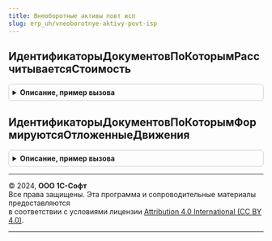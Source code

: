 ```yaml
---
title: Внеоборотные активы повт исп
slug: erp_uh/vneoborotnye-aktivy-povt-isp
---
```



## ИдентификаторыДокументовПоКоторымРассчитываетсяСтоимость
<details style="margin: 1em 0; padding: 0.5em; border: 1px solid #ccc; border-radius: 6px;">

<summary style="font-weight: bold; cursor: pointer;">Описание, пример вызова</summary>

```bsl

// Идентификаторы документов по которым рассчитывается стоимость.
//
// Возвращаемое значение:
//  Массив из СправочникСсылка.ИдентификаторыОбъектовМетаданных -  Идентификаторы документов
Функция ИдентификаторыДокументовПоКоторымРассчитываетсяСтоимость() Экспорт
```

Пример вызова
```bsl
Результат = ВнеоборотныеАктивыПовтИсп.ИдентификаторыДокументовПоКоторымРассчитываетсяСтоимость() 
```
</details>

## ИдентификаторыДокументовПоКоторымФормируютсяОтложенныеДвижения
<details style="margin: 1em 0; padding: 0.5em; border: 1px solid #ccc; border-radius: 6px;">

<summary style="font-weight: bold; cursor: pointer;">Описание, пример вызова</summary>

```bsl

// Идентификаторы документов, по которым формируются отложенные движения.
//
// Возвращаемое значение:
//  Массив из СправочникСсылка.ИдентификаторыОбъектовМетаданных - Идентификаторы документов
Функция ИдентификаторыДокументовПоКоторымФормируютсяОтложенныеДвижения() Экспорт
```

Пример вызова
```bsl
Результат = ВнеоборотныеАктивыПовтИсп.ИдентификаторыДокументовПоКоторымФормируютсяОтложенныеДвижения() 
```
</details>

---

© 2024, **ООО 1С-Софт**  
Все права защищены. Эта программа и сопроводительные материалы предоставляются  
в соответствии с условиями лицензии [Attribution 4.0 International (CC BY 4.0)](https://creativecommons.org/licenses/by/4.0/legalcode).

---
